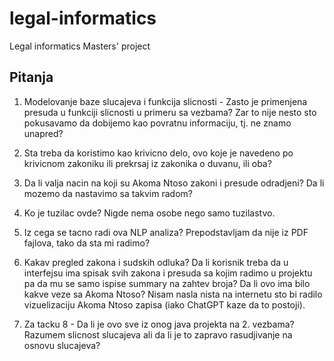 # legal-informatics
Legal informatics Masters' project

## Pitanja
1. Modelovanje baze slucajeva i funkcija slicnosti - Zasto je primenjena presuda u funkciji slicnosti u primeru sa vezbama? Zar to nije nesto sto pokusavamo da dobijemo kao povratnu informaciju, tj. ne znamo unapred?

2. Sta treba da koristimo kao krivicno delo, ovo koje je navedeno po krivicnom zakoniku ili prekrsaj iz zakonika o duvanu, ili oba?

3. Da li valja nacin na koji su Akoma Ntoso zakoni i presude odradjeni? Da li mozemo da nastavimo sa takvim radom?

4. Ko je tuzilac ovde? Nigde nema osobe nego samo tuzilastvo.

5. Iz cega se tacno radi ova NLP analiza? Prepodstavljam da nije iz PDF fajlova, tako da sta mi radimo?

6. Kakav pregled zakona i sudskih odluka? Da li korisnik treba da u interfejsu ima spisak svih zakona i presuda sa kojim radimo u projektu pa da mu se samo ispise summary na zahtev broja? Da li ovo ima bilo kakve veze sa Akoma Ntoso? Nisam nasla nista na internetu sto bi radilo vizuelizaciju Akoma Ntoso zapisa (iako ChatGPT kaze da to postoji).

7. Za tacku 8 - Da li je ovo sve iz onog java projekta na 2. vezbama? Razumem slicnost slucajeva ali da li je to zapravo rasudjivanje na osnovu slucajeva?
